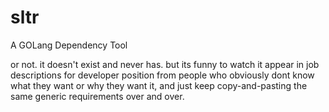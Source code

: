 # sltr
A GOLang Dependency Tool

or not. it doesn't exist and never has. but its funny to watch it appear in job descriptions for developer position from people who obviously dont know what they want or why they want it, and just keep copy-and-pasting the same generic requirements over and over.
